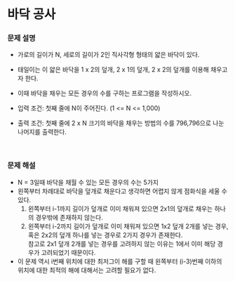 # 바닥 공사

### 문제 설명
- 가로의 길이가 N, 세로의 길이가 2인 직사각형 형태의 얇은 바닥이 있다.
- 태일이는 이 얇은 바닥을 1 x 2의 덮개, 2 x 1의 덮개, 2 x 2의 덮개를 이용해 채우고자 한다.
- 이때 바닥을 채우는 모든 경우의 수를 구하는 프로그램을 작성하시오.

- 입력 조건: 첫째 줄에 N이 주어진다. (1 <= N <= 1,000)
- 출력 조건: 첫째 줄에 2 x N 크기의 바닥을 채우는 방법의 수를 796,796으로 나눈 나머지를 출력한다.

<br/>

### 문제 해설
- N = 3일때 바닥을 채월 수 있는 모든 경우의 수는 5가지
- 왼쪽부터 차례대로 바닥을 덮개로 채운다고 생각하면 어렵지 않게 점화식을 세울 수 있다.
  1. 왼쪽부터 i-1까지 길이가 덮개로 이미 채워져 있으면 2x1의 덮개로 채우는 하나의 경우밖에 존재하지 않는다.
  2. 왼쪽부터 i-2까지 길이가 덮개로 이미 채워져 있으면 1x2 덮개 2개를 넣는 경우, 혹은 2x2의 덮개 하나를 넣는 경우로 2가지 경우가 존재한다.\
     참고로 2x1 덮개 2개를 넣는 경우를 고려하지 않는 이유는 1에서 이미 해당 경우가 고려되었기 때문이다.
- 이 문제 역시 i번째 위치에 대한 최저그이 해를 구할 때 왼쪽부터 (i-3)번째 이하의 위치에 대한 최적의 해에 대해서는 고려할 필요가 없다.
